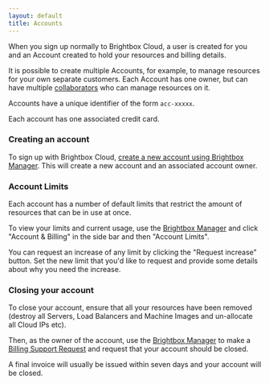 ```yaml
---
layout: default
title: Accounts
---
```


When you sign up normally to Brightbox Cloud, a user is created for
you and an Account created to hold your resources and billing details.

It is possible to create multiple Accounts, for example, to manage
resources for your own separate customers. Each Account has one owner,
but can have multiple [collaborators](/docs/reference/collaboration) who
can manage resources on it.

Accounts have a unique identifier of the form `acc-xxxxx`.

Each account has one associated credit card.

### Creating an account

To sign up with Brightbox Cloud,
[create a new account using Brightbox Manager](https://manage.brightbox.com/signup). This
will create a new account and an associated account owner.

### Account Limits

Each account has a number of default limits that restrict the amount
of resources that can be in use at once.

To view your limits and current usage, use the
[Brightbox Manager](/docs/guides/manager/) and click "Account & Billing" in
the side bar and then "Account Limits".

You can request an increase of any limit by clicking the "Request
increase" button. Set the new limit that you'd like to request and
provide some details about why you need the increase.

### Closing your account

To close your account, ensure that all your resources have been
removed (destroy all Servers, Load Balancers and Machine Images and
un-allocate all Cloud IPs etc).

Then, as the owner of the account, use the
[Brightbox Manager](/docs/guides/manager/) to make a
[Billing Support Request](/docs/reference/billing/#support_request) and
request that your account should be closed.

A final invoice will usually be issued within seven days and your
account will be closed.

